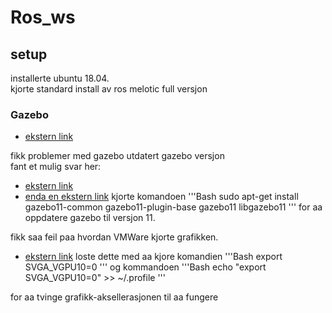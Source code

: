 # Ros_ws

## setup

installerte ubuntu 18.04.  
kjorte standard install av ros melotic full versjon  


### Gazebo

- [ekstern link](http://classic.gazebosim.org/tutorials?tut=quick_start)


fikk problemer med gazebo utdatert gazebo versjon  
fant et mulig svar her:  
- [ekstern link](https://answers.gazebosim.org//question/22263/error-in-rest-request-for-accessing-apiignitionorg/)
- [enda en ekstern link](https://classic.gazebosim.org/tutorials?tut=install_ubuntu&cat=install#Alternativeinstallation:step-by-step)
kjorte komandoen
'''Bash
sudo apt-get install gazebo11-common gazebo11-plugin-base gazebo11 libgazebo11
'''
for aa oppdatere gazebo til versjon 11.


fikk saa feil paa hvordan VMWare kjorte grafikken.
- [ekstern link](https://answers.gazebosim.org//question/13214/virtual-machine-not-launching-gazebo/)
loste dette med aa kjore komandien
'''Bash
export SVGA_VGPU10=0
'''
og kommandoen
'''Bash
echo "export SVGA_VGPU10=0" >> ~/.profile
'''

for aa tvinge grafikk-aksellerasjonen til aa fungere



